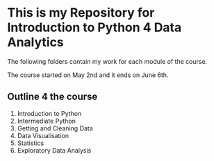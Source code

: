 # This is my Repository for Introduction to Python 4 Data Analytics

The following folders contain my work for each module of the course.

The course started on May 2nd and it ends on June 6th.

## Outline 4 the course

1. Introduction to Python
2. Intermediate Python
3. Getting and Cleaning Data
4. Data Visualisation
5. Statistics
6. Exploratory Data Analysis